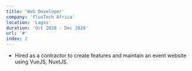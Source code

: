 ```yaml
---
title: 'Web Developer'
company: 'FluxTech Africa'
location: 'Lagos'
duration: 'Oct 2020 - Dec 2020'
url: '#'
index: 2
---
```


- Hired as a contractor to create features and maintain an event website using VueJS, NuxtJS.
